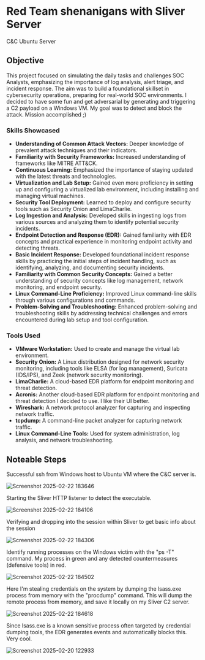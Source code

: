 # Red Team shenanigans with Sliver Server
C&C Ubuntu Server

## Objective

This project focused on simulating the daily tasks and challenges SOC Analysts, emphasizing the importance of log analysis, alert triage, and incident response. The aim was to build a foundational skillset in cybersecurity operations, preparing for real-world SOC environments. I decided to have some fun and get adversarial by generating and triggering a C2 payload on a Windows VM. My goal was to detect and block the attack. Mission accomplished ;)

### Skills Showcased

-   **Understanding of Common Attack Vectors:** Deeper knowledge of prevalent attack techniques and their indicators.
-   **Familiarity with Security Frameworks:** Increased understanding of frameworks like MITRE ATT&CK.
-   **Continuous Learning:** Emphasized the importance of staying updated with the latest threats and technologies.
-   **Virtualization and Lab Setup:** Gained even more proficiency in setting up and configuring a virtualized lab environment, including installing and managing virtual machines.
-   **Security Tool Deployment:** Learned to deploy and configure security tools such as Security Onion and LimaCharlie.
-   **Log Ingestion and Analysis:** Developed skills in ingesting logs from various sources and analyzing them to identify potential security incidents.
-   **Endpoint Detection and Response (EDR):** Gained familiarity with EDR concepts and practical experience in monitoring endpoint activity and detecting threats.
-   **Basic Incident Response:** Developed foundational incident response skills by practicing the initial steps of incident handling, such as identifying, analyzing, and documenting security incidents.
-   **Familiarity with Common Security Concepts:** Gained a better understanding of security concepts like log management, network monitoring, and endpoint security.
-   **Linux Command-Line Proficiency:** Improved Linux command-line skills through various configurations and commands.
-   **Problem-Solving and Troubleshooting:** Enhanced problem-solving and troubleshooting skills by addressing technical challenges and errors encountered during lab setup and tool configuration.

### Tools Used

-   **VMware Workstation:** Used to create and manage the virtual lab environment.
-   **Security Onion:** A Linux distribution designed for network security monitoring, including tools like ELSA (for log management), Suricata (IDS/IPS), and Zeek (network security monitoring).
-   **LimaCharlie:** A cloud-based EDR platform for endpoint monitoring and threat detection.
-   **Acronis:** Another cloud-based EDR platform for endpoint monitoring and threat detection I decided to use. I like their UI better.
-   **Wireshark:** A network protocol analyzer for capturing and inspecting network traffic.
-   **tcpdump:** A command-line packet analyzer for capturing network traffic.
-   **Linux Command-Line Tools:** Used for system administration, log analysis, and network troubleshooting.

## Noteable Steps
Successful ssh from Windows host to Ubuntu VM where the C&C server is.

![Screenshot 2025-02-22 183646](https://github.com/user-attachments/assets/1d5944f1-3c6c-4dbc-b7da-eb0ff6aa51df)

Starting the Sliver HTTP listener to detect the executable.

![Screenshot 2025-02-22 184106](https://github.com/user-attachments/assets/0f7065cf-bc10-4625-999a-23e15b6246b3)

Verifying and dropping into the session within Sliver to get basic info about the session

![Screenshot 2025-02-22 184306](https://github.com/user-attachments/assets/439908c9-4e19-4862-8863-b7192384c500)

Identify running processes on the Windows victim with the "ps -T" command. My process in green and any detected countermeasures (defensive tools) in red.

![Screenshot 2025-02-22 184502](https://github.com/user-attachments/assets/98cb584a-393d-472b-a2f9-595d1875adf8)

Here I'm stealing credentials on the system by dumping the lsass.exe process from memory with the "procdump" command. This will dump the remote process from memory, and save it locally on my Sliver C2 server.

![Screenshot 2025-02-22 184618](https://github.com/user-attachments/assets/0a63c2bf-65bc-4e90-ac5e-4c7894be356c)

Since lsass.exe is a known sensitive process often targeted by credential dumping tools, the EDR generates events and automatically blocks this. Very cool.

![Screenshot 2025-02-20 122933](https://github.com/user-attachments/assets/d5a4f3b9-88c9-459a-ab2f-93d37fbcf2ce)




